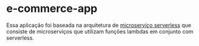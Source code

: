 # e-commerce-app

Essa aplicação foi baseada na arquitetura de [microserviço serverless](https://docs.aws.amazon.com/whitepapers/latest/serverless-multi-tier-architectures-api-gateway-lambda/microservices-with-lambda.html) que consiste de microserviços que utilizam funções lambdas em conjunto com serverless.